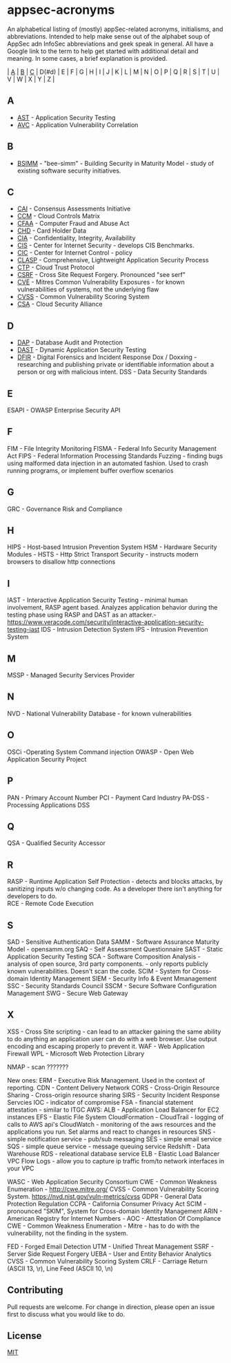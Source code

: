 # appsec-acronyms

An alphabetical listing of (mostly) appSec-related acronyms, initialisms, and abbreviations.  Intended to help make sense out of the alphabet soup of AppSec adn InfoSec abbreviations and geek speak in general.  All have a Google link to the term to help get started with additional detail and meaning. In some cases, a brief explanation is provided.

| [A](#a) | [B](#b) | [C](#c) | D(#d) | E | F
| G | H | I | J | K | L
| M | N | O | P | Q | R
| S | T | U | V | W | X
| Y | Z |

<a name="a"></a>

## A

- [AST](https://www.google.com/search?q=AST+-+Application+Security+Testing) - Application Security Testing
- [AVC](https://www.google.com/search?q=AST+-+Application+Vulnerability+Correlation) - Application Vulnerability Correlation

<a name="b"></a>
## B

- [BSIMM](https://www.google.com/search?q=BSIMM+-+Building+Security+in+Maturity+Model) - "bee-simm" - Building Security in Maturity Model - study of existing software security initiatives.

<a name="c"></a>

## C

- [CAI](https://www.google.com/search?q=CAI+-+Consensus+Assessments+Initiative)  - Consensus Assessments Initiative
- [CCM](https://www.google.com/search?q=CCM+-+Cloud+Controls+Matrix)  - Cloud Controls Matrix
- [CFAA](https://www.google.com/search?q=CFFA+-+Computer+Fraud+and+Abuse+Act)  - Computer Fraud and Abuse Act
- [CHD](https://www.google.com/search?q=CHD+-+Card+Holder+Data)  - Card Holder Data
- [CIA](https://www.google.com/search?q=CIA+-+Confidentiality+Integrity+Availability)  - Confidentiality, Integrity, Availability 
- [CIS](https://www.google.com/search?q=CIS+-+Center+for+Internet+Security)  - Center for Internet Security - develops CIS Benchmarks. 
- [CIC](https://www.google.com/search?q=CIS+-+Center+for+Internet+Control)  - Center for Internet Control - policy
- [CLASP](https://www.google.com/search?q=CLASP+-+Comprehensive+Lightweight+Application+Security+Process)  - Comprehensive, Lightweight Application Security Process
- [CTP](https://www.google.com/search?q=CTP+-+Comprehensive+Lightweight+Application+Security+Process) - Cloud Trust Protocol
- [CSRF](https://www.google.com/search?q=CSRF+-+Cross+Site+Request+Forgery)  - Cross Site Request Forgery. Pronounced "see serf"
- [CVE](https://www.google.com/search?q=CVE+-+Mitres+Common+Vulnerability+Exposures)  - Mitres Common Vulnerability Exposures - for known vulnerabilities of systems, not the underlying flaw
- [CVSS](https://www.google.com/search?q=CVSS+-+Common+Vulnerability+Scoring+System)  - Common Vulnerability Scoring System
- [CSA](https://www.google.com/search?q=CSA+-+Cloud+Security+Alliance)  - Cloud Security Alliance

<a name="d"></a>

## D 

- [DAP](https://www.google.com/search?q=DAP+Database+Audit+and+Protection&oq=DAP+Database+Audit+and+Protection) - Database Audit and Protection
- [DAST](https://www.google.com/search?q=DAST+-+Dynamic+Application+Security+Testing&oq=DAST+-+Dynamic+Application+Security+Testing) - Dynamic Application Security Testing
- [DFIR](https://www.google.com/search?q=DFIR+-+Digital+Forensics+and+Incident+Response&oq=DFIR+-+Digital+Forensics+and+Incident+Response) - Digital Forensics and Incident Response
Dox / Doxxing - researching and publishing private or identifiable information about a person or org with malicious intent.
DSS - Data Security Standards

## E
ESAPI - OWASP Enterprise Security API
## F
FIM - File Integrity Monitoring
FISMA - Federal Info Security Management Act
FIPS - Federal Information Processing Standards
Fuzzing - finding bugs using malformed data injection in an automated fashion.  Used to crash running programs, or 
implement buffer overflow scenarios
## G
GRC - Governance Risk and Compliance
## H
HIPS - Host-based Intrusion Prevention System
HSM - Hardware Security Modules - 
HSTS - Http Strict Transport Security - instructs modern browsers to disallow http connections
## I
IAST - Interactive Application Security Testing -  minimal human involvement, RASP agent based.  Analyzes application behavior during the testing phase using RASP and DAST as an attacker.- https://www.veracode.com/security/interactive-application-security-testing-iast
IDS - Intrusion Detection System
IPS - Intrusion Prevention System
## M
MSSP - Managed Security Services Provider
## N
NVD - National Vulnerability Database - for known vulnerabilities
## O
OSCi -Operating System Command injection
OWASP - Open Web Application Security Project
## P
PAN - Primary Account Number
PCI - Payment Card Industry
PA-DSS - Processing Applications DSS
## Q
QSA - Qualified Security Accessor
## R
RASP - Runtime Application Self Protection - detects and blocks attacks, by sanitizing inputs w/o changing code.  As a developer there isn't anything for developers to do.  
RCE - Remote Code Execution
## S
SAD - Sensitive Authentication Data
SAMM - Software Assurance Maturity Model - opensamm.org
SAQ - Self Assessment Questionnaire
SAST - Static Application Security Testing
SCA - Software Composition Analysis - analysis of open source, 3rd party components. - only reports publicly known vulnerabilities. Doesn't scan the code.
SCIM - System for Cross-domain Identity Management
SIEM - Security Info & Event Mmanagement
SSC - Security Standards Council
SSCM - Secure Software Configuration Management
SWG - Secure Web Gateway
## X
XSS - Cross Site scripting - can lead to an attacker gaining the same ability to do anything an application user can do with a web browser.  Use output encoding and escaping properly to prevent it.
WAF - Web Application Firewall
WPL - Microsoft Web  Protection Library

NMAP - scan ???????


New ones: 
ERM - Executive Risk Management.  Used in the context of reporting.
CDN - Content Delivery Network 
CORS - Cross-Origin Resource Sharing - Cross-origin resource sharing
SIRS - Security Incident Response Servcies
IOC - indicator of compromise
FSA - financial statement attestation -  similar  to ITGC
AWS:
ALB - Application Load Balancer for EC2 instances
EFS - Elastic File System 
CloudFormation - 
CloudTrail - logging of calls to AWS api's
CloudWatch - monitoring of the aws resources and the applications you run.  Set alarms and react to changes in resources
SNS - simple notification service - pub/sub messaging
SES - simple email service 
SQS - simple queue service - message queuing service
Redshift - Data Warehouse
RDS - releational database service
ELB - Elastic Load Balancer
VPC Flow Logs - allow you to capture ip traffic from/to network interfaces in your VPC

WASC - Web Application Security Consortium
CWE - Common Weakness Enumeration - http://cwe.mitre.org/
CVSS - Common Vulnerability Scoring System. https://nvd.nist.gov/vuln-metrics/cvss
GDPR - General Data Protection Regulation
CCPA - California Consumer Privacy Act
SCIM - pronounced "SKIM",  System for Cross-domain Identity Management
ARIN - American Registry for Internet Numbers - 
AOC - Attestation Of Compliance
CWE - Common Weakness Enumeration - Mitre - has to do with the vulnerability, not the finding in the system.

FED - Forged Email Detection 
UTM - Unified Threat Management
SSRF - Server Side Request Forgery
UEBA - User and Entity Behavior Analytics
CVSS - Common Vulnerability Scoring System
CRLF - Carriage Return (ASCII 13, \r), Line Feed (ASCII 10, \n)


## Contributing
Pull requests are welcome. For change in direction, please open an issue first to discuss what you would like to do.


## License
[MIT](https://choosealicense.com/licenses/mit/)